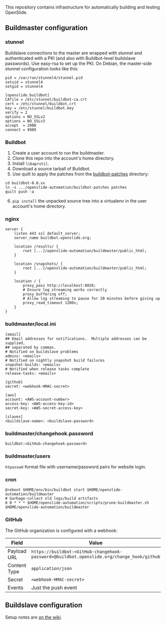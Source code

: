 This repository contains infrastructure for automatically building and
testing OpenSlide.


## Buildmaster configuration

### stunnel

Buildslave connections to the master are wrapped with stunnel and
authenticated with a PKI (and also with Buildbot-level buildslave
passwords).  Use easy-rsa to set up the PKI.  On Debian, the
master-side stunnel configuration looks like this:

```
pid = /var/run/stunnel4/stunnel.pid
setuid = stunnel4
setgid = stunnel4

[openslide_buildbot]
CAfile = /etc/stunnel/buildbot-ca.crt
cert = /etc/stunnel/buildbot.crt
key = /etc/stunnel/buildbot.key
verify = 2
options = NO_SSLv2
options = NO_SSLv3
accept  = 2000
connect = 9989
```


### Buildbot

1. Create a user account to run the buildmaster.
2. Clone this repo into the account's home directory.
3. Install `libaprutil`.
4. Download a source tarball of Buildbot.
5. Use quilt to apply the patches from the
   [buildbot-patches](buildbot-patches) directory:
```
cd buildbot-0.8.xx
ln -s .../openslide-automation/buildbot-patches patches
quilt push -a
```
6. `pip install` the unpacked source tree into a virtualenv in the
   user account's home directory.


### nginx

```
server {
    listen 443 ssl default_server;
    server_name buildbot.openslide.org;

    location /results/ {
        root [...]/openslide-automation/buildmaster/public_html;
    }

    location /snapshots/ {
        root [...]/openslide-automation/buildmaster/public_html;
    }

    location / {
        proxy_pass http://localhost:8010;
        # Ensure log streaming works correctly
        proxy_buffering off;
        # Allow log streaming to pause for 20 minutes before giving up
        proxy_read_timeout 1200s;
    }
}
```


### buildmaster/local.ini

```
[email]
## Email addresses for notifications.  Multiple addresses can be supplied,
## separated by commas.
# Notified on buildslave problems
admins: <emails>
# Notified on nightly snapshot build failures
snapshot-builds: <emails>
# Notified when release tasks complete
release-tasks: <emails>

[github]
secret: <webhook-HMAC-secret>

[aws]
account: <AWS-account-number>
access-key: <AWS-access-key-id>
secret-key: <AWS-secret-access-key>

[slaves]
<buildslave-name>: <buildslave-password>
```


### buildmaster/changehook.password

```
buildbot:<GitHub-changehook-password>
```


### buildmaster/users

`htpasswd`-format file with username/password pairs for website login.


### cron

```
@reboot $HOME/env/bin/buildbot start $HOME/openslide-automation/buildmaster
# Garbage-collect old logs/build artifacts
0 0 * * * $HOME/openslide-automation/scripts/prune-buildmaster.sh $HOME/openslide-automation/buildmaster
```


### GitHub

The GitHub organization is configured with a webhook:

| Field | Value |
|-------|-------|
| Payload URL | `https://buildbot:<GitHub-changehook-password>@buildbot.openslide.org/change_hook/github` |
| Content Type | `application/json` |
| Secret | `<webhook-HMAC-secret>` |
| Events | Just the push event |


## Buildslave configuration

Setup notes are
[on the wiki](https://github.com/openslide/openslide/wiki/Buildbot).
